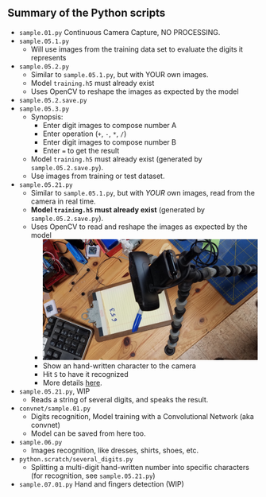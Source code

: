 ## Summary of the Python scripts
- `sample.01.py` Continuous Camera Capture, NO PROCESSING.
- `sample.05.1.py`
    - Will use images from the training data set to evaluate the digits it represents
- `sample.05.2.py`
    - Similar to `sample.05.1.py`, but with YOUR own images.
    - Model `training.h5` must already exist
    - Uses OpenCV to reshape the images as expected by the model
- `sample.05.2.save.py`
- `sample.05.3.py`
    - Synopsis:
        - Enter digit images to compose number A
        - Enter operation (`+`, `-`, `*`, `/`)
        - Enter digit images to compose number B
        - Enter `=` to get the result
    - Model `training.h5` must already exist (generated by `sample.05.2.save.py`).
    - Use images from training or test dataset.
- `sample.05.21.py`
    - Similar to `sample.05.1.py`, but with _YOUR_ own images, read from the camera in real time.
    - **Model `training.h5` must already exist** (generated by `sample.05.2.save.py`).
    - Uses OpenCV to read and reshape the images as expected by the model
        - ![Setting](../img/settings.jpg)
        - Show an hand-written character to the camera
        - Hit `S` to have it recognized
        - More details [here](../README.md#your-own-hand-written-digits-recognition).
- `sample.05.21.py`, WIP
    - Reads a string of several digits, and speaks the result.
- `convnet/sample.01.py`
    - Digits recognition, Model training with a Convolutional Network (aka convnet)
    - Model can be saved from here too.
- `sample.06.py`
    - Images recognition, like dresses, shirts, shoes, etc.
- `python.scratch/several_digits.py`
    - Splitting a multi-digit hand-written number into specific characters (for recognition, see `sample.05.21.py`)
- `sample.07.01.py` Hand and fingers detection (WIP)
